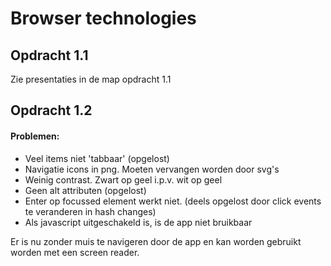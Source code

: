 # Browser technologies

## Opdracht 1.1
Zie presentaties in de map opdracht 1.1

## Opdracht 1.2
#### Problemen:
- Veel items niet 'tabbaar' (opgelost)
- Navigatie icons in png. Moeten vervangen worden door svg's
- Weinig contrast. Zwart op geel i.p.v. wit op geel
- Geen alt attributen (opgelost)
- Enter op focussed element werkt niet. (deels opgelost door click events te veranderen in hash changes)
- Als javascript uitgeschakeld is, is de app niet bruikbaar

Er is nu zonder muis te navigeren door de app en kan worden gebruikt worden met een screen reader.